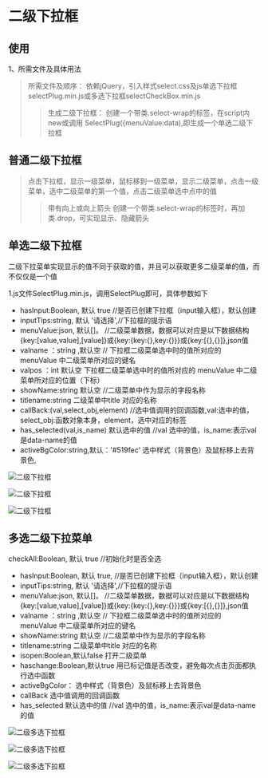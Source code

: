 # 二级下拉框
## 使用
1、所需文件及具体用法
> 所需文件及顺序：
依赖jQuery，引入样式select.css及js单选下拉框selectPlug.min.js或多选下拉框selectCheckBox.min.js
>> 生成二级下拉框：
创建一个带类.select-wrap的标签，在script内 new或调用 SelectPlug({menuValue:data),即生成一个单选二级下拉框

## 普通二级下拉框
>点击下拉框，显示一级菜单，鼠标移到一级菜单，显示二级菜单，点击一级菜单，选中二级菜单的第一个值，点击二级菜单选中点中的值
>>带有向上或向上箭头
创建一个带类.select-wrap的标签时，再加类.drop，可实现显示、隐藏箭头

## 单选二级下拉框
二级下拉菜单实现显示的值不同于获取的值，并且可以获取更多二级菜单的值，而不仅仅是一个值

1.js文件SelectPlug.min.js，调用SelectPlug即可，具体参数如下
 *  hasInput:Boolean, 默认 true      //是否已创建下拉框（input输入框），默认创建
 *  inputTips:string, 默认 '请选择',//下拉框的提示语
 *  menuValue:json, 默认[]。  //二级菜单数据，数据可以对应是以下数据结构{key:[value,value],[value]}或{key:{key:{},key:{}}}或{key:[{},{}]},json值
 *  valname ：string ,默认空  // 下拉框二级菜单选中时的值所对应的 menuValue 中二级菜单所对应的键名
 *  valpos ：int 默认空     下拉框二级菜单选中时的值所对应的 menuValue 中二级菜单所对应的位置（下标）
 * showName:string 默认空  //二级菜单中作为显示的字段名称
  * titlename:string  二级菜单中title 对应的名称
 * callBack:(val,select_obj,element) //选中值调用的回调函数,val:选中的值，select_obj:函数对象本身，element，选中对应的标签
 * has_selected(val,is_name)  默认选中的值  //val 选中的值，is_name:表示val是data-name的值
 * activeBgColor:string,默认：'#519fec'  选中样式（背景色）及鼠标移上去背景色,
 
 ![二级下拉框](http://www.huangyanx.top/Views/file/dir/2020-5-20_09_20/images/selectPlug.gif)
 
 ![二级下拉框](http://www.huangyanx.top/Views/file/dir/2020-5-20_09_20/images/selectPlug1.gif)
 
 ![二级下拉框](http://www.huangyanx.top/Views/file/dir/2020-5-20_09_20/images/selectPlug2.gif)

## 多选二级下拉菜单
  checkAll:Boolean, 默认 true  //初始化时是否全选
 *  hasInput:Boolean, 默认 true, //是否已创建下拉框（input输入框），默认创建
 *  inputTips:string, 默认 '请选择',//下拉框的提示语
 *  menuValue:json, 默认[]。  //二级菜单数据，数据可以对应是以下数据结构{key:[value,value],[value]}或{key:{key:{},key:{}}}或{key:[{},{}]},json值
 *  valname ：string ,默认空  // 下拉框二级菜单选中时的值所对应的 menuValue 中二级菜单所对应的键名
 * showName:string 默认空  //二级菜单中作为显示的字段名称
 * titlename:string  二级菜单中title 对应的名称
 * isopen:Boolean,默认false 打开二级菜单
 *  haschange:Boolean,默认true  用已标记值是否改变，避免每次点击页面都执行选中函数
 *  activeBgColor： 选中样式（背景色）及鼠标移上去背景色
 * callBack 选中值调用的回调函数
 * has_selected  默认选中的值  //val 选中的值，is_name:表示val是data-name的值
 
 ![二级多选下拉框](http://www.huangyanx.top/Views/file/dir/2020-5-20_09_20/images/selectCheckBox1.gif)
 
 ![二级多选下拉框](http://www.huangyanx.top/Views/file/dir/2020-5-20_09_20/images/selectCheckBox2.gif)
 
 ![二级多选下拉框](http://www.huangyanx.top/Views/file/dir/2020-5-20_09_20/images/selectCheckBox3.gif)
